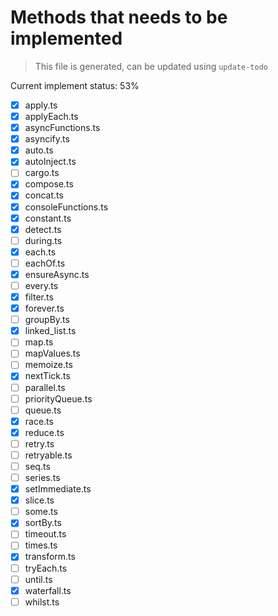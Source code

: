 # Methods that needs to be implemented

> This file is generated, can be updated using `update-todo`

Current implement status: 53%

* [x] apply.ts
* [x] applyEach.ts
* [x] asyncFunctions.ts
* [x] asyncify.ts
* [x] auto.ts
* [x] autoInject.ts
* [ ] cargo.ts
* [x] compose.ts
* [x] concat.ts
* [x] consoleFunctions.ts
* [x] constant.ts
* [x] detect.ts
* [ ] during.ts
* [x] each.ts
* [ ] eachOf.ts
* [x] ensureAsync.ts
* [ ] every.ts
* [x] filter.ts
* [x] forever.ts
* [ ] groupBy.ts
* [x] linked_list.ts
* [ ] map.ts
* [ ] mapValues.ts
* [ ] memoize.ts
* [x] nextTick.ts
* [ ] parallel.ts
* [ ] priorityQueue.ts
* [ ] queue.ts
* [x] race.ts
* [x] reduce.ts
* [ ] retry.ts
* [ ] retryable.ts
* [ ] seq.ts
* [ ] series.ts
* [x] setImmediate.ts
* [x] slice.ts
* [ ] some.ts
* [x] sortBy.ts
* [ ] timeout.ts
* [ ] times.ts
* [x] transform.ts
* [ ] tryEach.ts
* [ ] until.ts
* [x] waterfall.ts
* [ ] whilst.ts